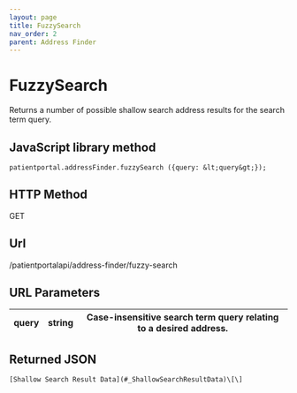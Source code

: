 ```yaml
---
layout: page
title: FuzzySearch
nav_order: 2
parent: Address Finder
---
```


# FuzzySearch

Returns a number of possible shallow search address results for the search term query.

## JavaScript library method

```
patientportal.addressFinder.fuzzySearch ({query: &lt;query&gt;});
```

## HTTP Method

GET

## ****Url****

/patientportalapi/address-finder/fuzzy-search

## URL Parameters

| query | string | Case-insensitive search term query relating to a desired address. |
| --- | --- | --- |

## Returned JSON

```
[Shallow Search Result Data](#_ShallowSearchResultData)\[\]
```

